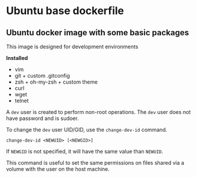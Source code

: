 Ubuntu base dockerfile
======================

Ubuntu docker image with some basic packages
--------------------------------------------

This image is designed for development environments

**Installed**

 * vim
 * git + custom .gitconfig
 * zsh + oh-my-zsh + custom theme
 * curl
 * wget
 * telnet

A `dev` user is created to perform non-root operations.
The `dev` user does not have password and is sudoer.

To change the `dev` user UID/GID, use the `change-dev-id` command.
```
change-dev-id <NEWUID> [<NEWGID>]
```
If `NEWGID` is not specified, it will have the same value than `NEWUID`.

This command is useful to set the same permissions on files shared via a volume with the user on the host machine.
